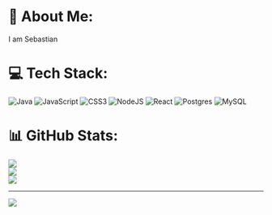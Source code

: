 # 💫 About Me:
I am Sebastian


# 💻 Tech Stack:
![Java](https://img.shields.io/badge/java-%23ED8B00.svg?style=for-the-badge&logo=java&logoColor=white) ![JavaScript](https://img.shields.io/badge/javascript-%23323330.svg?style=for-the-badge&logo=javascript&logoColor=%23F7DF1E) ![CSS3](https://img.shields.io/badge/css3-%231572B6.svg?style=for-the-badge&logo=css3&logoColor=white) ![NodeJS](https://img.shields.io/badge/node.js-6DA55F?style=for-the-badge&logo=node.js&logoColor=white) ![React](https://img.shields.io/badge/react-%2320232a.svg?style=for-the-badge&logo=react&logoColor=%2361DAFB) ![Postgres](https://img.shields.io/badge/postgres-%23316192.svg?style=for-the-badge&logo=postgresql&logoColor=white) ![MySQL](https://img.shields.io/badge/mysql-%2300f.svg?style=for-the-badge&logo=mysql&logoColor=white)
# 📊 GitHub Stats:
![](https://github-readme-stats.vercel.app/api?username=Sebastian-RP&theme=dark&hide_border=false&include_all_commits=true&count_private=true)<br/>
![](https://github-readme-streak-stats.herokuapp.com/?user=Sebastian-RP&theme=dark&hide_border=false)<br/>
![](https://github-readme-stats.vercel.app/api/top-langs/?username=Sebastian-RP&theme=dark&hide_border=false&include_all_commits=true&count_private=true&layout=compact)

---
[![](https://visitcount.itsvg.in/api?id=Sebastian-RP&icon=0&color=0)](https://visitcount.itsvg.in)
